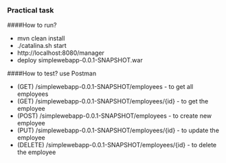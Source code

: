 ### Practical task

####How to run?

* mvn clean install
* ./catalina.sh start
* http://localhost:8080/manager
* deploy simplewebapp-0.0.1-SNAPSHOT.war

####How to test?
use Postman
  
* (GET) /simplewebapp-0.0.1-SNAPSHOT/employees - to get all employees
* (GET) /simplewebapp-0.0.1-SNAPSHOT/employees/{id} - to get the employee
* (POST) /simplewebapp-0.0.1-SNAPSHOT/employees - to create new employee
* (PUT) /simplewebapp-0.0.1-SNAPSHOT/employees/{id} - to update the employee
* (DELETE) /simplewebapp-0.0.1-SNAPSHOT/employees/{id} - to delete the employee
 
        
  

